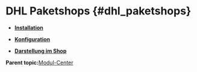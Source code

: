 # DHL Paketshops {#dhl_paketshops}

-   **[Installation](7_4_5_1_Installation.md)**  

-   **[Konfiguration](7_4_5_2_Konfiguration.md)**  

-   **[Darstellung im Shop](7_4_5_3_DarstellungImShop.md)**  


**Parent topic:**[Modul-Center](7_4_Modul_Center.md)

